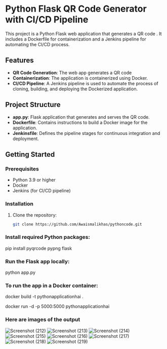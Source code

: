 # Python Flask QR Code Generator with CI/CD Pipeline

This project is a Python Flask web application that generates a QR code . It includes a Dockerfile for containerization and a Jenkins pipeline for automating the CI/CD process.

## Features

- **QR Code Generation**: The web app generates a QR code 
- **Containerization**: The application is containerized using Docker.
- **CI/CD Pipeline**: A Jenkins pipeline is used to automate the process of cloning, building, and deploying the Dockerized application.

## Project Structure

- **app.py**: Flask application that generates and serves the QR code.
- **Dockerfile**: Contains instructions to build a Docker image for the application.
- **Jenkinsfile**: Defines the pipeline stages for continuous integration and deployment.

## Getting Started

### Prerequisites

- Python 3.9 or higher
- Docker
- Jenkins (for CI/CD pipeline)

### Installation

1. Clone the repository:

   ```bash
   git clone https://github.com/Awaismalikhas/pythoncode.git
   
 ###  Install required Python packages:
pip install pyqrcode pypng flask

 ###     Run the Flask app locally:
python app.py
 ###    To run the app in a Docker container:
docker build -t pythonapplicationhai .

docker run -d -p 5000:5000 pythonapplicationhai

  ### Here are images of the output
  ![Screenshot (212)](https://github.com/user-attachments/assets/69de2a4c-298f-43a5-ba7d-59bdd597acf1)
  ![Screenshot (213)](https://github.com/user-attachments/assets/80544047-d161-44e6-8e03-6c06688ce506)
  ![Screenshot (214)](https://github.com/user-attachments/assets/23f9a5e9-6254-4413-ad77-07a1d68c1629)
  ![Screenshot (215)](https://github.com/user-attachments/assets/54ca25f6-41df-4700-9f26-227f911723c6)
  ![Screenshot (216)](https://github.com/user-attachments/assets/84cfa430-7963-4baf-b53d-cb4d4dbcb592)
  ![Screenshot (217)](https://github.com/user-attachments/assets/c345650b-7f91-42f2-84cb-45f9020b8e15)
  ![Screenshot (218)](https://github.com/user-attachments/assets/063bdb42-22ae-46de-a3d0-06a903f29d6b)
  ![Screenshot (219)](https://github.com/user-attachments/assets/9b1dbb94-b7fe-41ef-9279-2adf3b98b389)

 
  



  

  
  


  



